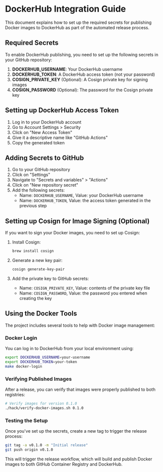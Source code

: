 # DockerHub Integration Guide

This document explains how to set up the required secrets for publishing Docker images to DockerHub as part of the automated release process.

## Required Secrets

To enable DockerHub publishing, you need to set up the following secrets in your GitHub repository:

1. **DOCKERHUB_USERNAME**: Your DockerHub username
2. **DOCKERHUB_TOKEN**: A DockerHub access token (not your password)
3. **COSIGN_PRIVATE_KEY** (Optional): A Cosign private key for signing images
4. **COSIGN_PASSWORD** (Optional): The password for the Cosign private key

## Setting up DockerHub Access Token

1. Log in to your DockerHub account
2. Go to Account Settings > Security
3. Click on "New Access Token"
4. Give it a descriptive name like "GitHub Actions"
5. Copy the generated token

## Adding Secrets to GitHub

1. Go to your GitHub repository
2. Click on "Settings"
3. Navigate to "Secrets and variables" > "Actions"
4. Click on "New repository secret"
5. Add the following secrets:
   - Name: `DOCKERHUB_USERNAME`, Value: your DockerHub username
   - Name: `DOCKERHUB_TOKEN`, Value: the access token generated in the previous step

## Setting up Cosign for Image Signing (Optional)

If you want to sign your Docker images, you need to set up Cosign:

1. Install Cosign:

   ```bash
   brew install cosign
   ```

2. Generate a new key pair:

   ```bash
   cosign generate-key-pair
   ```

3. Add the private key to GitHub secrets:
   - Name: `COSIGN_PRIVATE_KEY`, Value: contents of the private key file
   - Name: `COSIGN_PASSWORD`, Value: the password you entered when creating the key

## Using the Docker Tools

The project includes several tools to help with Docker image management:

### Docker Login

You can log in to DockerHub from your local environment using:

```bash
export DOCKERHUB_USERNAME=your-username
export DOCKERHUB_TOKEN=your-token
make docker-login
```

### Verifying Published Images

After a release, you can verify that images were properly published to both registries:

```bash
# Verify images for version 0.1.0
./hack/verify-docker-images.sh 0.1.0
```

### Testing the Setup

Once you've set up the secrets, create a new tag to trigger the release process:

```bash
git tag -a v0.1.0 -m "Initial release"
git push origin v0.1.0
```

This will trigger the release workflow, which will build and publish Docker images to both GitHub Container Registry and DockerHub.
